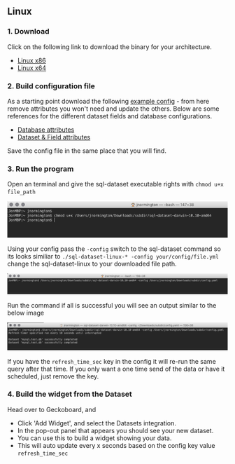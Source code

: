## Linux

### 1. Download

Click on the following link to download the binary for your architecture.

- [Linux x86](https://github.com/geckoboard/sql-dataset/releases/download/v0.1.0/sql-dataset-linux-386)
- [Linux x64](https://github.com/geckoboard/sql-dataset/releases/download/v0.1.0/sql-dataset-linux-amd64)

### 2. Build configuration file

As a starting point download the following [example config](docs/example.yml) - from here remove attributes you won't need and update the others. Below are some references for the different dataset fields and database configurations.

- [Database attributes](docs/database_fields.md)
- [Dataset & Field attributes](docs/dataset_fields.md)

Save the config file in the same place that you will find.


### 3. Run the program

Open an terminal and give the sql-dataset executable rights with `chmod u+x file_path`

![change_permission](images/osx/change_permission.png)

Using your config pass the `-config` switch to the sql-dataset command so its looks similiar
to `./sql-dataset-linux-* -config your/config/file.yml` change the sql-dataset-linux to your downloaded file path.

![run_command](images/osx/terminal_full_command.png)


Run the command if all is successful you will see an output similar to the below image

![run_command](images/osx/command_running.png)

If you have the `refresh_time_sec` key in the config it will re-run the same query after that time. If you only want a one time send of the data or have it scheduled, just remove the key.

### 4. Build the widget from the Dataset

Head over to Geckoboard, and

 - Click 'Add Widget', and select the Datasets integration.
 - In the pop-out panel that appears you should see your new dataset.
 - You can use this to build a widget showing your data.
 - This will auto update every x seconds based on the config key value `refresh_time_sec`